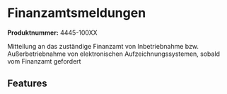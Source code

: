 # Finanzamtsmeldungen

**Produktnummer:** 4445-100XX

Mitteilung an das zuständige Finanzamt von Inbetriebnahme bzw. Außerbetriebnahme von elektronischen Aufzeichnungssystemen, sobald vom Finanzamt gefordert

## Features

